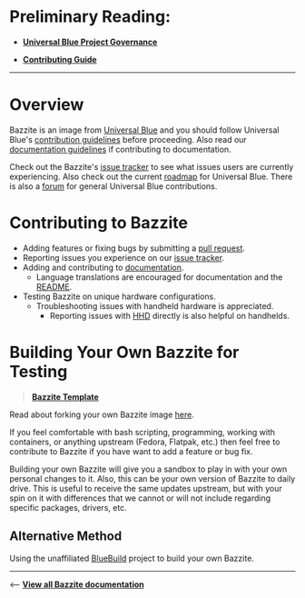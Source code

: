 <!-- ANCHOR: METADATA -->
<!--{"url_discourse": "https://universal-blue.discourse.group/docs?topic=38", "fetched_at": "2024-09-03 16:43:12.863190+00:00"}-->
<!-- ANCHOR_END: METADATA -->



# **Preliminary Reading**:

 - [**Universal Blue Project Governance**](https://universal-blue.discourse.group/docs?topic=51)

- [**Contributing Guide**](https://universal-blue.discourse.group/docs?topic=81)

<hr>

# Overview

Bazzite is an image from [Universal Blue](https://universal-blue.org/) and you should follow Universal Blue's [contribution guidelines](https://universal-blue.org/CONTRIBUTING) before proceeding.  Also read our [documentation guidelines](https://universal-blue.discourse.group/docs?topic=890) if contributing to documentation.

Check out the Bazzite's [issue tracker](https://github.com/ublue-os/bazzite/issues) to see what issues users are currently experiencing.  Also check out the current [roadmap](https://github.com/orgs/ublue-os/projects/1/views/1) for Universal Blue. There is also a [forum](https://universal-blue.discourse.group/c/contributing/7) for general Universal Blue contributions.

# Contributing to Bazzite
- Adding features or fixing bugs by submitting a [pull request](https://github.com/ublue-os/bazzite/pulls). 
- Reporting issues you experience on our [issue tracker](https://github.com/ublue-os/bazzite/issues).
- Adding and contributing to [documentation](https://docs.bazzite.gg).
  - Language translations are encouraged for documentation and the [README](https://github.com/ublue-os/bazzite/blob/main/README.md).
- Testing Bazzite on unique hardware configurations.
    - Troubleshooting issues with handheld hardware is appreciated.
      - Reporting issues with [HHD](https://github.com/hhd-dev/hhd) directly is also helpful on handhelds.

# Building Your Own Bazzite for Testing

>**[Bazzite Template](https://github.com/ublue-os/image-template)**

Read about forking your own Bazzite image [here](https://ublue-os.github.io/bazzite/Advanced/creating_custom_image/).

If you feel comfortable with bash scripting, programming, working with containers, or anything upstream (Fedora, Flatpak, etc.) then feel free to contribute to Bazzite if you have want to add a feature or bug fix.  

Building your own Bazzite will give you a sandbox to play in with your own personal changes to it. Also, this can be your own version of Bazzite to daily drive.  This is useful to receive the same updates upstream, but with your spin on it with differences that we cannot or will not include regarding specific packages, drivers, etc.

## Alternative Method

Using the unaffiliated [BlueBuild](https://blue-build.org/learn/universal-blue/) project to build your own Bazzite.

<hr>

<-- [**View all Bazzite documentation**](../index.md)
